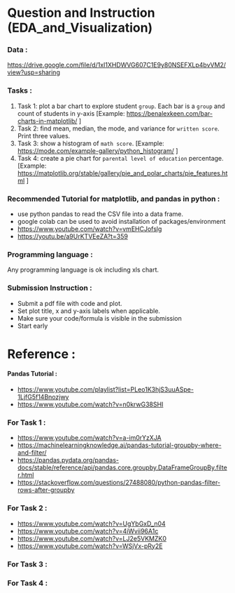 # Question and Instruction (EDA_and_Visualization)
### Data :
https://drive.google.com/file/d/1xI1XHDWVG607C1E9y80NSEFXLp4bvVM2/view?usp=sharing 


### Tasks : 
1. Task 1: plot a bar chart to explore student `group`. Each bar is a `group` and count of students in y-axis [Example: https://benalexkeen.com/bar-charts-in-matplotlib/ ]
2. Task 2: find mean, median, the mode, and variance for `written score`. Print three values.
3. Task 3: show a histogram of `math score`. [Example: https://mode.com/example-gallery/python_histogram/ ]
4. Task 4: create a pie chart for `parental level of education` percentage. [Example: https://matplotlib.org/stable/gallery/pie_and_polar_charts/pie_features.html ] 

### Recommended Tutorial for matplotlib, and pandas in python :
- use python pandas to read the CSV file into a data frame. 
- google colab can be used to avoid installation of packages/environment  
- https://www.youtube.com/watch?v=vmEHCJofslg
- https://youtu.be/a9UrKTVEeZA?t=359

### Programming language : 
Any programming language is ok including  xls chart. 

### Submission Instruction : 
- Submit a pdf file with code and plot. 
- Set plot title, x and y-axis labels when applicable. 
- Make sure your code/formula is visible in the submission
- Start early

# Reference :
#### Pandas Tutorial : 
- https://www.youtube.com/playlist?list=PLeo1K3hjS3uuASpe-1LjfG5f14Bnozjwy
- https://www.youtube.com/watch?v=n0krwG38SHI
### For Task 1 :
- https://www.youtube.com/watch?v=a-im0rYzXJA
- https://machinelearningknowledge.ai/pandas-tutorial-groupby-where-and-filter/
- https://pandas.pydata.org/pandas-docs/stable/reference/api/pandas.core.groupby.DataFrameGroupBy.filter.html
- https://stackoverflow.com/questions/27488080/python-pandas-filter-rows-after-groupby

### For Task 2 :
- https://www.youtube.com/watch?v=UgYbGxD_n04
- https://www.youtube.com/watch?v=4iWvii96A1c
- https://www.youtube.com/watch?v=LJ2e5VKMZK0
- https://www.youtube.com/watch?v=WSjVx-pRy2E


### For Task 3 :


### For Task 4 :


